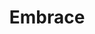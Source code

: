 ---
pid: ch203
title: Embrace
location_transcription: Cathedral
coordinates: "[-75.163929472898, 39.952365561909]"
zipcode: '20706'
gen_neighborhood: 
neighborhood: 
outside_phl: 'Lanham MD '
age: '18'
age_range: 13-19
instagram: 
image_file_name: ch_203.jpg
proposal_transcription: "[3 figures embracing]"
topic: Religion,Love
topic_summary: 0, 0
type: Image
keywords_other: 
credit: Khoi Nguyen
image_labels: 
twitter: 
facebook: 
permalink: "/monuments/ch203/"
layout: item-page
---